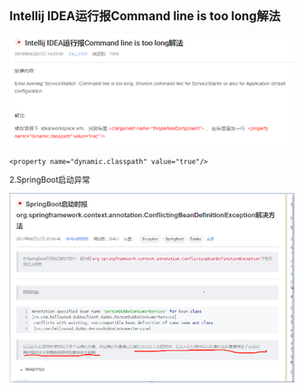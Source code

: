 ## Intellij IDEA运行报Command line is too long解法

![img](/assets/import.png)

```
<property name="dynamic.classpath" value="true"/>
```

2.SpringBoot启动异常

![](/assets/springboot启动异常.png)

